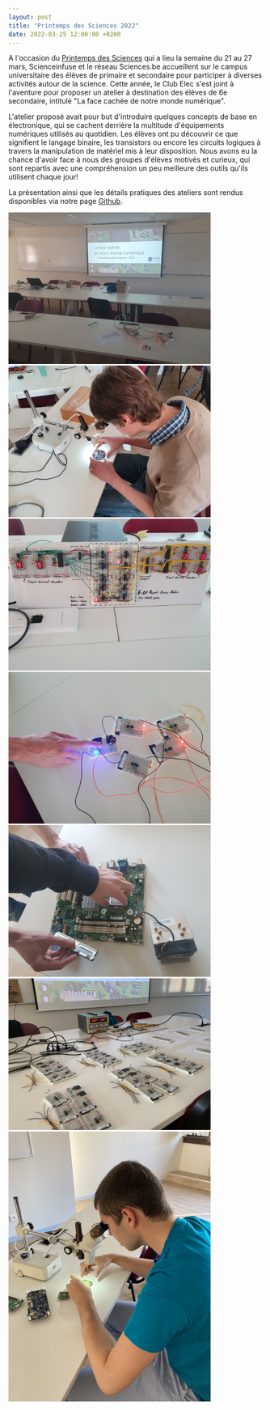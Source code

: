 ```yaml
---
layout: post
title: "Printemps des Sciences 2022"
date: 2022-03-25 12:00:00 +0200
---
```

A l'occasion du [Printemps des Sciences][pds] qui a lieu la semaine du 21 au 27 mars, Scienceinfuse et le réseau Sciences.be accueillent sur le campus universitaire des élèves de primaire et secondaire pour participer à diverses activités autour de la science. Cette année, le Club Elec s'est joint à l'aventure pour proposer un atelier à destination des élèves de 6e secondaire, intitulé "La face cachée de notre monde numérique". 

L'atelier proposé avait pour but d'introduire quelques concepts de base en électronique, qui se cachent derrière la multitude d'équipements numériques utilisés au quotidien. Les élèves ont pu découvrir ce que signifient le langage binaire, les transistors ou encore les circuits logiques à travers la manipulation de matériel mis à leur disposition. Nous avons eu la chance d'avoir face à nous des groupes d'élèves motivés et curieux, qui sont repartis avec une compréhension un peu meilleure des outils qu'ils utilisent chaque jour! 

La présentation ainsi que les détails pratiques des ateliers sont rendus disponibles via notre page [Github][git-pds]. 

<img src="/img/2022-03-25-pds1.jpg" alt="picture1" width="400"/>
<img src="/img/2022-03-25-pds2.jpg" alt="picture2" width="400"/>
<img src="/img/2022-03-25-pds3.jpg" alt="picture3" width="400"/>
<img src="/img/2022-03-25-pds4.jpg" alt="picture4" width="400"/>
<img src="/img/2022-03-25-pds5.jpg" alt="picture5" width="400"/>
<img src="/img/2022-03-25-pds6.JPEG" alt="picture6" width="400"/>
<img src="/img/2022-03-25-pds7.JPEG" alt="picture7" width="400"/>

[pds]: https://www.printempsdessciencesucl.be
[git-pds]: https://github.com/UCLOUVAIN-CLUB-ELEC/printempsdessciences
